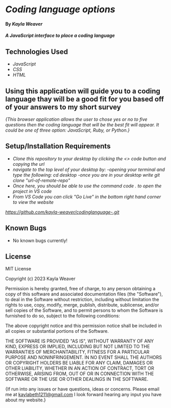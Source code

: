 # _Coding language options_

#### By _**Kayla Weaver**_

#### _A JavaScript interface to place a coding language_

## Technologies Used

* _JavaScript_
* _CSS_
* _HTML_

## Using this application will guide you to a coding language thay will be a good fit for you based off of your answers to my short survey

_{This browser application allows the user to chose yes or no to five questions then the coding language that will be the best fit will appear. It could be one of three option: JavaScript, Ruby, or Python.}_

## Setup/Installation Requirements
* _Clone this repository to your desktop by clicking the <> code button and copying the url_
* _navigate to the top level of your desktop by: -opening your terminal and type the following: cd desktop -once you are in your desktop write git clone "url-of-remote-repo"_
* _Once here, you should be able to use the command code . to open the project in VS code_
* _From VS Code you can click "Go Live" in the bottom right hand corner to view the website_

_https://github.com/kayla-weaver/codinglanguage-.git_

## Known Bugs

* No known bugs currently! 

## License
MIT License

Copyright (c) 2023 Kayla Weaver

Permission is hereby granted, free of charge, to any person obtaining a copy of this software and associated documentation files (the "Software"), to deal in the Software without restriction, including without limitation the rights to use, copy, modify, merge, publish, distribute, sublicense, and/or sell copies of the Software, and to permit persons to whom the Software is furnished to do so, subject to the following conditions:

The above copyright notice and this permission notice shall be included in all copies or substantial portions of the Software.

THE SOFTWARE IS PROVIDED "AS IS", WITHOUT WARRANTY OF ANY KIND, EXPRESS OR IMPLIED, INCLUDING BUT NOT LIMITED TO THE WARRANTIES OF MERCHANTABILITY, FITNESS FOR A PARTICULAR PURPOSE AND NONINFRINGEMENT. IN NO EVENT SHALL THE AUTHORS OR COPYRIGHT HOLDERS BE LIABLE FOR ANY CLAIM, DAMAGES OR OTHER LIABILITY, WHETHER IN AN ACTION OF CONTRACT, TORT OR OTHERWISE, ARISING FROM, OUT OF OR IN CONNECTION WITH THE SOFTWARE OR THE USE OR OTHER DEALINGS IN THE SOFTWARE.

{If run into any issues or have questions, ideas or concerns. Please email me at kaylabeth1211@gmail.com I look forward hearing any input you have about my website.}
